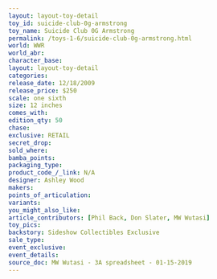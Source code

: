 ```yaml
---
layout: layout-toy-detail 
toy_id: suicide-club-0g-armstrong
toy_name: Suicide Club 0G Armstrong
permalink: /toys-1-6/suicide-club-0g-armstrong.html
world: WWR
world_abr: 
character_base: 
layout: layout-toy-detail
categories: 
release_date: 12/18/2009
release_price: $250 
scale: one sixth
size: 12 inches
comes_with: 
edition_qty: 50
chase: 
exclusive: RETAIL
secret_drop: 
sold_where: 
bamba_points: 
packaging_type: 
product_code_/_link: N/A
designer: Ashley Wood
makers: 
points_of_articulation: 
variants: 
you_might_also_like: 
article_contributors: [Phil Back, Don Slater, MW Wutasi]
toy_pics: 
backstory: Sideshow Collectibles Exclusive
sale_type: 
event_exclusive: 
event_details: 
source_doc: MW Wutasi - 3A spreadsheet - 01-15-2019
---
```

